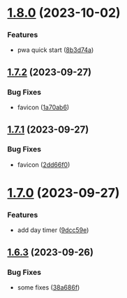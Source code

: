 # [1.8.0](https://github.com/petermihailov/metronome/compare/v1.7.2...v1.8.0) (2023-10-02)


### Features

* pwa quick start ([8b3d74a](https://github.com/petermihailov/metronome/commit/8b3d74a3087d449281b4d7056619da7c662a214f))



## [1.7.2](https://github.com/petermihailov/metronome/compare/v1.7.1...v1.7.2) (2023-09-27)


### Bug Fixes

* favicon ([1a70ab6](https://github.com/petermihailov/metronome/commit/1a70ab6b9329fb31d532a470ca576091f0b0e7e1))



## [1.7.1](https://github.com/petermihailov/metronome/compare/v1.7.0...v1.7.1) (2023-09-27)


### Bug Fixes

* favicon ([2dd66f0](https://github.com/petermihailov/metronome/commit/2dd66f00a0af685a16978b12df09799b053e66e6))



# [1.7.0](https://github.com/petermihailov/metronome/compare/v1.6.3...v1.7.0) (2023-09-27)


### Features

* add day timer ([9dcc59e](https://github.com/petermihailov/metronome/commit/9dcc59edfa6268b618479aced33d2fbff7a0856f))



## [1.6.3](https://github.com/petermihailov/metronome/compare/v1.6.2...v1.6.3) (2023-09-26)


### Bug Fixes

* some fixes ([38a686f](https://github.com/petermihailov/metronome/commit/38a686f73e414ba37792afc8c9d2b400e798a3e4))



